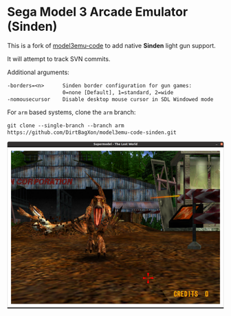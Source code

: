 # Sega Model 3 Arcade Emulator (Sinden)

This is a fork of [model3emu-code](https://www.supermodel3.com) to add native **Sinden** light gun support.

It will attempt to track SVN commits.

Additional arguments:

    -borders=<n>      Sinden border configuration for gun games:
                      0=none [Default], 1=standard, 2=wide
    -nomousecursor    Disable desktop mouse cursor in SDL Windowed mode

For `arm` based systems, clone the `arm` branch:

    git clone --single-branch --branch arm https://github.com/DirtBagXon/model3emu-code-sinden.git


![model3](screenshot.png)

